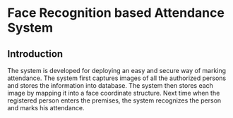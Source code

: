 # Face Recognition based Attendance System
## Introduction
The system is developed for deploying an easy and secure way of marking attendance.
The system first captures images of all the authorized persons and stores the information into database.
The system then stores each image by mapping it into a face coordinate structure.
Next time when the registered person enters the premises, the system recognizes the person and marks his attendance.

